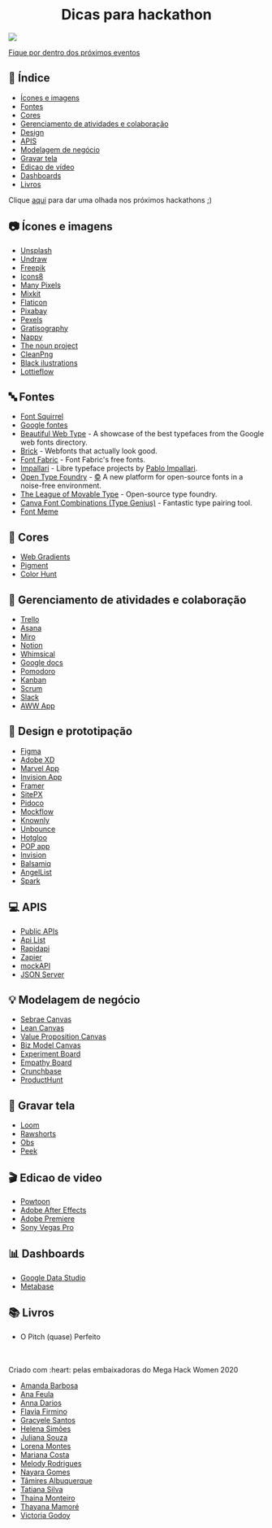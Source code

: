 <br />
    <h1 align="center">Dicas para hackathon</h1>
    
![](https://i.imgur.com/jUMM5Ia.png)
 


[Fique por dentro dos próximos eventos](https://github.com/Lorenalgm/hackathon-dicas/blob/master/hackatons.md)


## :checkered_flag: Índice

* [Ícones e imagens](#camera-ícones-e-imagens)
* [Fontes](#abc-fontes)
* [Cores](#art-cores)
* [Gerenciamento de atividades e colaboração](#file_folder-gerenciamento-de-atividades-e-colaboração)
* [Design](#iphone-design)
* [APIS](#computer-apis)
* [Modelagem de negócio](#bulb-modelagem-de-negócio)
* [Gravar tela](#movie_camera-Gravar-tela)
* [Edicao de vídeo](#clapper-Edicao-de-video)
* [Dashboards](#bar_chart-dashboard)
* [Livros](#books-livros)

Clique <a href="./hackatons.md">aqui</a> para dar uma olhada nos próximos hackathons ;)

## :camera: Ícones e imagens
 
 - [Unsplash](https://unsplash.com/)
 - [Undraw](https://undraw.co/)
 - [Freepik](https://br.freepik.com/)
 - [Icons8](https://icons8.com.br/)
 - [Many Pixels](https://manypixels.co)
 - [Mixkit](https://mixkit.co/)
 - [Flaticon](https://flaticon.com)
 - [Pixabay](https://pixabay.com/pt/)
 - [Pexels](https://www.pexels.com/pt-br/)
 - [Gratisography](https://gratisography.com/)
 - [Nappy](https://www.nappy.co/)
 - [The noun project](https://thenounproject.com/)
 - [CleanPng](https://www.cleanpng.com/)
 - [Black ilustrations](https://gumroad.com/l/UafDk)
 - [Lottieflow](https://www.lottieflow.com/)

## :abc: Fontes
 - [Font Squirrel](https://www.fontsquirrel.com/)
 - [Google fontes](https://fonts.google.com/)
 - [Beautiful Web Type](https://beautifulwebtype.com) - A showcase of the best typefaces from the Google web fonts directory.
 - [Brick](https://github.com/alfredxing/brick) - Webfonts that actually look good.
 - [Font Fabric](http://www.fontfabric.com/category/free/) - Font Fabric's free fonts.
 - [Impallari](http://www.impallari.com/) - Libre typeface projects by [Pablo Impallari](https://github.com/impallari).
 - [Open Type Foundry](http://open-foundry.com/hot30) - [:copyright:](http://open-foundry.com/about) A new platform for open-source fonts in a noise-free environment.
 - [The League of Movable Type](https://www.theleagueofmoveabletype.com/) - Open-source type foundry.
 - [Canva Font Combinations (Type Genius)](https://www.canva.com/font-combinations/) - Fantastic type pairing tool.
 - [Font Meme](https://fontmeme.com/)

## :art: Cores
 - [Web Gradients](https://webgradients.com/)
 - [Pigment](https://pigment.shapefactory.co/)
 - [Color Hunt](https://colorhunt.co/)

## :file_folder: Gerenciamento de atividades e colaboração
 - [Trello](https://trello.com/pt-BR)
 - [Asana](https://asana.com/pt)
 - [Miro](https://miro.com/)
 - [Notion](https://notion.so/)
 - [Whimsical](https://whimsical.com/)
 - [Google docs](https://docs.google.com/)
 - [Pomodoro](http://pomodorotechnique.com/)
 - [Kanban](https://www.meuscrum.com/pt)
 - [Scrum](https://kanbantool.com/pt/quadro-scrum-online)
 - [Slack](https://slack.com/)
 - [AWW App](https://awwapp.com/)


## :iphone: Design e prototipação
- [Figma](https://www.figma.com/)
- [Adobe XD](https://www.adobe.com/br/products/xd.html) 
- [Marvel App](https://marvelapp.com/)
- [Invision App](https://www.invisionapp.com/)
- [Framer](https://framer.com/projects/)
- [SitePX](http://www.sitepx.com/)
- [Pidoco](https://pidoco.com/en)
- [Mockflow](https://www.mockflow.com/)
- [Knownly](https://www.knownly.net/)
- [Unbounce](http://unbounce.com/)
- [Hotgloo](http://www.hotgloo.com/)
- [POP app](https://popapp.in/)
- [Invision](http://www.invisionapp.com/)
- [Balsamiq](https://balsamiq.com/)
- [AngelList](https://angel.co/)
- [Spark](https://spark.adobe.com/pt-BR/about)

## :computer: APIS
- [Public APIs](https://github.com/public-apis/public-apis)
- [Api List](https://apilist.fun/)
- [Rapidapi](https://rapidapi.com/)
- [Zapier](https://zapier.com/)
- [mockAPI](https://mockapi.io/)
- [JSON Server](https://github.com/typicode/json-server)

## :bulb: Modelagem de negócio
 - [Sebrae Canvas](https://sebraecanvas.com/)
 - [Lean Canvas](https://goo.gl/3kL7si)
 - [Value Proposition Canvas](https://goo.gl/uGxHoX)
 - [Biz Model Canvas](https://goo.gl/MsURRf)
 - [Experiment Board](https://goo.gl/Vr8Ysr)
 - [Empathy Board](https://goo.gl/01Hvq4)
 - [Crunchbase](https://www.crunchbase.com/)
 - [ProductHunt](https://www.producthunt.com/)


## :movie_camera: Gravar tela 
 - [Loom](https://www.loom.com/)
 - [Rawshorts](https://www.rawshorts.com/)
 - [Obs](https://obsproject.com/pt-br/download)
 - [Peek](https://github.com/phw/peek)
 
## :clapper: Edicao de video
 - [Powtoon](https://www.powtoon.com/)
 - [Adobe After Effects](https://www.adobe.com/br/products/aftereffects.html)
 - [Adobe Premiere](www.adobe.com/br/products/premiere.html)
 - [Sony Vegas Pro](https://www.vegascreativesoftware.com/br/vegas-pro/)

## :bar_chart: Dashboards
 - [Google Data Studio](https://datastudio.google.com/u/0/)
 - [Metabase](https://www.metabase.com/)

## :books: Livros
 - O Pitch (quase) Perfeito


<br>
<br>
Criado com :heart: pelas embaixadoras do Mega Hack Women 2020

 -  <a href="https://www.linkedin.com/in/barbosaamanda/">Amanda Barbosa</a>         
 -  <a href="https://www.linkedin.com/in/ana-daniele-feula-842219140/">Ana Feula</a>           
 -  <a href="https://www.linkedin.com/in/ananndarios/">Anna Darios</a>
 -  <a href="https://www.linkedin.com/in/flaviafirmino/">Flavia Firmino</a>     
 -  <a href="https://www.linkedin.com/in/gracyelesantos/">Gracyele Santos</a>       
 -  <a href="https://www.linkedin.com/in/lenamiroux/">Helena Simões</a>          
 -  <a href="https://www.linkedin.com/in/juliana-souza-982bb9135/">Juliana Souza</a>          
 -  <a href="https://www.linkedin.com/in/lorenagmontes/">Lorena Montes</a>         
 -  <a href="https://www.linkedin.com/in/mrncstt/">Mariana Costa</a>          
 -  <a href="https://www.linkedin.com/in/melodyrodrigues/">Melody Rodrigues</a>       
 -  <a href="https://www.linkedin.com/in/nayara-gomes-1569a8176/">Nayara Gomes</a>           
 -  <a href="https://www.linkedin.com/in/tgarocha/">Tâmires Albuquerque</a>   
 -  <a href="https://www.linkedin.com/in/tatianaasilva/">Tatiana Silva</a>        
 -  <a href="https://www.linkedin.com/in/thaina-monteiro/">Thaina Monteiro</a>
 -  <a href="https://www.linkedin.com/in/thayanacmamore/">Thayana Mamoré</a>
 -  <a href="https://www.linkedin.com/in/victoriagodoy/">Victoria Godoy</a>       

   
